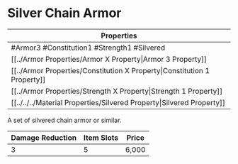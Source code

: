 # Silver Chain Armor

| Properties                                                               |
| ------------------------------------------------------------------------ |
| #Armor3 #Constitution1 #Strength1 #Silvered                              |
| [[../Armor Properties/Armor X Property\|Armor 3 Property]]               |
| [[../Armor Properties/Constitution X Property\|Constitution 1 Property]] |
| [[../Armor Properties/Strength X Property\|Strength 1 Property]]         |
| [[../../../Material Properties/Silvered Property\|Silvered Property]]    |
A set of silvered chain armor or similar.

| Damage Reduction | Item Slots | Price |
| ---------------- | ---------- | ----- |
| 3                | 5          | 6,000 |
